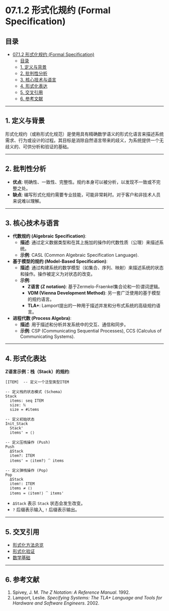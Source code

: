 # 07.1.2 形式化规约 (Formal Specification)

## 目录

- [07.1.2 形式化规约 (Formal Specification)](#0712-形式化规约-formal-specification)
  - [目录](#目录)
  - [1. 定义与背景](#1-定义与背景)
  - [2. 批判性分析](#2-批判性分析)
  - [3. 核心技术与语言](#3-核心技术与语言)
  - [4. 形式化表达](#4-形式化表达)
  - [5. 交叉引用](#5-交叉引用)
  - [6. 参考文献](#6-参考文献)

---

## 1. 定义与背景

形式化规约（或称形式化规范）是使用具有精确数学语义的形式化语言来描述系统需求、行为或设计的过程。其目标是消除自然语言带来的歧义，为系统提供一个无歧义的、可供分析和验证的基础。

---

## 2. 批判性分析

- **优点**: 明确性、一致性、完整性。规约本身可以被分析，以发现不一致或不完整之处。
- **缺点**: 编写形式化规约需要专业技能，可能非常耗时。对于客户和非技术人员来说难以理解。

---

## 3. 核心技术与语言

- **代数规约 (Algebraic Specification)**:
  - **描述**: 通过定义数据类型和在其上施加的操作的代数性质（公理）来描述系统。
  - **示例**: CASL (Common Algebraic Specification Language).
- **基于模型的规约 (Model-Based Specification)**:
  - **描述**: 通过构建系统的数学模型（如集合、序列、映射）来描述系统的状态和操作。操作被定义为对状态的改变。
  - **示例**:
    - **Z语言 (Z notation)**: 基于Zermelo-Fraenkel集合论和一阶谓词逻辑。
    - **VDM (Vienna Development Method)**: 另一套广泛使用的基于模型的规约语言。
    - **TLA+**: Lamport提出的一种用于描述并发和分布式系统的高级规约语言。
- **进程代数 (Process Algebra)**:
  - **描述**: 用于描述和分析并发系统中的交互、通信和同步。
  - **示例**: CSP (Communicating Sequential Processes), CCS (Calculus of Communicating Systems).

---

## 4. 形式化表达

**Z语言示例：栈（Stack）的规约**:

```text
[ITEM]  -- 定义一个泛型类型ITEM

-- 定义栈的状态模式 (Schema)
Stack
  items: seq ITEM
  size: ℕ
  size = #items

-- 定义初始状态
Init_Stack
  Stack'
  items' = ⟨⟩

-- 定义压栈操作 (Push)
Push
  ΔStack
  item?: ITEM
  items' = ⟨item?⟩ ⁀ items

-- 定义弹栈操作 (Pop)
Pop
  ΔStack
  item!: ITEM
  items ≠ ⟨⟩
  items = ⟨item!⟩ ⁀ items'
```

- `ΔStack` 表示 `Stack` 状态会发生改变。
- `?` 后缀表示输入, `!` 后缀表示输出。

---

## 5. 交叉引用

- [形式化方法总览](./README.md)
- [形式化验证](./07.1.3_Formal_Verification.md)
- [数学基础](../../02_Mathematical_Foundations/README.md)

---

## 6. 参考文献

1. Spivey, J. M. *The Z Notation: A Reference Manual*. 1992.
2. Lamport, Leslie. *Specifying Systems: The TLA+ Language and Tools for Hardware and Software Engineers*. 2002.
